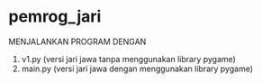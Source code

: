 # pemrog_jari

MENJALANKAN PROGRAM DENGAN 
1. v1.py (versi jari jawa tanpa menggunakan library pygame)
2. main.py (versi jari jawa dengan menggunakan library pygame)
